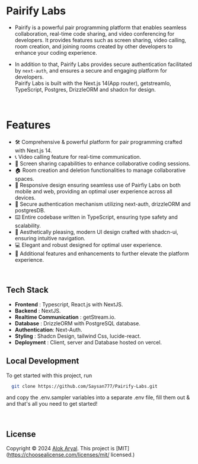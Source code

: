 # Pairify Labs

- Pairify is a powerful pair programming platform that enables seamless collaboration, real-time code sharing, and video conferencing for developers. It provides features such as screen sharing, video calling, room creation, and joining rooms created by other developers to enhance your coding experience.

- In addition to that, Pairify Labs provides secure authentication facilitated by `next-auth`, and ensures a secure and engaging platform for developers.
  <br>
  Pairify Labs is built with the Next.js 14(App router), getstreamIo, TypeScript, Postgres, DrizzleORM and shadcn for design.

<!-- ![Project Image](https://github.com/Saysan777/Digital-Arc/blob/main/public/DigitalArc.jpg) -->

<br>

# Features

- 🛠️ Comprehensive & powerful platform for pair programming crafted with Next.js 14.
- 📞 Video calling feature for real-time communication.
- 🎥 Screen sharing capabilities to enhance collaborative coding sessions.
- 🏠 Room creation and deletion functionalities to manage collaborative spaces.
- 📱 Responsive design ensuring seamless use of Pairfiy Labs on both mobile and web, providing an optimal user experience across all devices.
- 🔑 Secure authentication mechanism utilizing next-auth, drizzleORM and postgresDB.
- ⌨️ Entire codebase written in TypeScript, ensuring type safety and scalability.
- 🌟 Aesthetically pleasing, modern UI design crafted with shadcn-ui, ensuring intuitive navigation.
- 💻 Elegant and robust designed for optimal user experience.
- 🎁 Additional features and enhancements to further elevate the platform experience.

<br>

## Tech Stack

- **Frontend** : Typescript, React.js with NextJS.
- **Backend** : NextJS.
- **Realtime Communication** : getStream.io.
- **Database** : DrizzleORM with PostgreSQL database.
- **Authentication**: Next-Auth.
- **Styling** : Shadcn Design, tailwind Css, lucide-react.
- **Deployment** : Client, server and Database hosted on vercel.

## Local Development

To get started with this project, run

```bash
  git clone https://github.com/Saysan777/Pairify-Labs.git
```

and copy the .env.sampler variables into a separate .env file, fill them out & and that's all you need to get started!

<br>

## License

Copyright © 2024 [Alok Aryal](https://host-next.vercel.app/).
This project is [MIT](https://choosealicense.com/licenses/mit/ licensed.)
